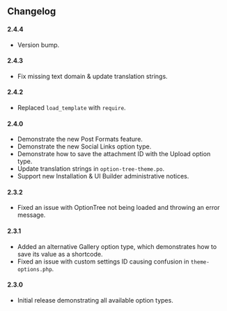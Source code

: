 ## Changelog

#### 2.4.4
* Version bump.

#### 2.4.3
* Fix missing text domain & update translation strings.

#### 2.4.2
* Replaced `load_template` with `require`.

#### 2.4.0
* Demonstrate the new Post Formats feature.
* Demonstrate the new Social Links option type.
* Demonstrate how to save the attachment ID with the Upload option type.
* Update translation strings in `option-tree-theme.po`.
* Support new Installation & UI Builder administrative notices.

#### 2.3.2
* Fixed an issue with OptionTree not being loaded and throwing an error message.

#### 2.3.1
* Added an alternative Gallery option type, which demonstrates how to save its value as a shortcode.
* Fixed an issue with custom settings ID causing confusion in `theme-options.php`.

#### 2.3.0
* Initial release demonstrating all available option types.
